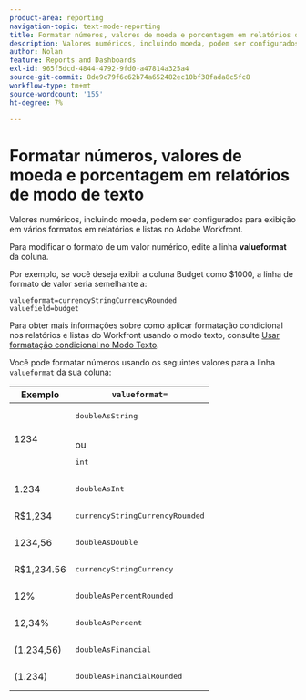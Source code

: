 ```yaml
---
product-area: reporting
navigation-topic: text-mode-reporting
title: Formatar números, valores de moeda e porcentagem em relatórios de modo de texto
description: Valores numéricos, incluindo moeda, podem ser configurados para exibição em vários formatos em relatórios e listas no Adobe Workfront.
author: Nolan
feature: Reports and Dashboards
exl-id: 965f5dcd-4844-4792-9fd0-a47814a325a4
source-git-commit: 8de9c79f6c62b74a652482ec10bf38fada8c5fc8
workflow-type: tm+mt
source-wordcount: '155'
ht-degree: 7%

---
```


# Formatar números, valores de moeda e porcentagem em relatórios de modo de texto

<!-- Audited: 2/2024 -->

Valores numéricos, incluindo moeda, podem ser configurados para exibição em vários formatos em relatórios e listas no Adobe Workfront.

Para modificar o formato de um valor numérico, edite a linha **valueformat** da coluna.

Por exemplo, se você deseja exibir a coluna Budget como $1000, a linha de formato de valor seria semelhante a:

```
valueformat=currencyStringCurrencyRounded
valuefield=budget
```

Para obter mais informações sobre como aplicar formatação condicional nos relatórios e listas do Workfront usando o modo texto, consulte [Usar formatação condicional no Modo Texto](../../../reports-and-dashboards/reports/text-mode/use-conditional-formatting-text-mode.md).

Você pode formatar números usando os seguintes valores para a linha `valueformat` da sua coluna:

| Exemplo | `valueformat=` |
|---|---|
| 1234 | <pre>doubleAsString</pre> <br>ou <br><pre>int</pre> |
| 1.234 | <pre>doubleAsInt</pre> |
| R$1,234 | <pre>currencyStringCurrencyRounded</pre> |
| 1234,56 | <pre>doubleAsDouble</pre> |
| R$1,234.56 | <pre>currencyStringCurrency</pre> |
| 12% | <pre>doubleAsPercentRounded</pre> |
| 12,34% | <pre>doubleAsPercent</pre> |
| (1.234,56) | <pre>doubleAsFinancial</pre> |
| (1.234) | <pre>doubleAsFinancialRounded</pre> |

